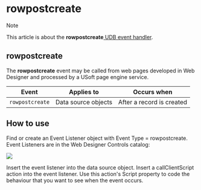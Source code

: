 # rowpostcreate



> [!NOTE]
> This article is about the **rowpostcreate**[ UDB event handler](/docs/Web%20and%20app%20UIs/UDB%20Events).

## **rowpostcreate**

The **rowpostcreate** event may be called from web pages developed in Web Designer and processed by a USoft page engine service.

|**Event**|**Applies to**|**Occurs when**|
|--------|--------|--------|
|`rowpostcreate`|Data source objects|After a record is created|



## How to use

Find or create an Event Listener object with Event Type = rowpostcreate. Event Listeners are in the Web Designer Controls catalog:

![](/api/Web%20and%20app%20UIs/UDB%20Events/assets/ff8672be-ff07-426e-ba7e-0ecf37444b63.png)

Insert the event listener into the data source object. Insert a callClientScript action into the event listener. Use this action's Script property to code the behaviour that you want to see when the event occurs.